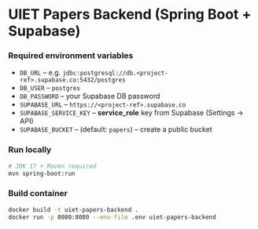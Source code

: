 # UIET Papers Backend (Spring Boot + Supabase)

### Required environment variables
- `DB_URL` – e.g. `jdbc:postgresql://db.<project-ref>.supabase.co:5432/postgres`
- `DB_USER` – `postgres`
- `DB_PASSWORD` – your Supabase DB password
- `SUPABASE_URL` – `https://<project-ref>.supabase.co`
- `SUPABASE_SERVICE_KEY` – **service_role** key from Supabase (Settings → API)
- `SUPABASE_BUCKET` – (default: `papers`) – create a public bucket

### Run locally
```bash
# JDK 17 + Maven required
mvn spring-boot:run
```

### Build container
```bash
docker build -t uiet-papers-backend .
docker run -p 8080:8080 --env-file .env uiet-papers-backend
```

